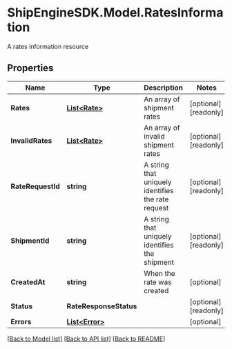 # ShipEngineSDK.Model.RatesInformation
A rates information resource

## Properties

Name | Type | Description | Notes
------------ | ------------- | ------------- | -------------
**Rates** | [**List&lt;Rate&gt;**](Rate.md) | An array of shipment rates | [optional] [readonly] 
**InvalidRates** | [**List&lt;Rate&gt;**](Rate.md) | An array of invalid shipment rates | [optional] [readonly] 
**RateRequestId** | **string** | A string that uniquely identifies the rate request | [optional] [readonly] 
**ShipmentId** | **string** | A string that uniquely identifies the shipment | [optional] [readonly] 
**CreatedAt** | **string** | When the rate was created | [optional] 
**Status** | **RateResponseStatus** |  | [optional] [readonly] 
**Errors** | [**List&lt;Error&gt;**](Error.md) |  | [optional] 

[[Back to Model list]](../README.md#documentation-for-models) [[Back to API list]](../README.md#documentation-for-api-endpoints) [[Back to README]](../README.md)

